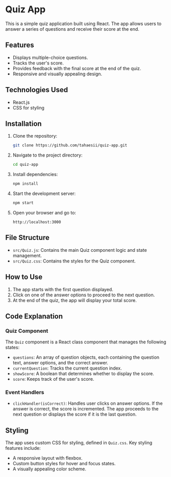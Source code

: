 # Quiz App

This is a simple quiz application built using React. The app allows users to answer a series of questions and receive their score at the end.

## Features

- Displays multiple-choice questions.
- Tracks the user's score.
- Provides feedback with the final score at the end of the quiz.
- Responsive and visually appealing design.

## Technologies Used

- React.js
- CSS for styling

## Installation

1. Clone the repository:

   ```bash
   git clone https://github.com/tahaesii/quiz-app.git
   ```

2. Navigate to the project directory:

   ```bash
   cd quiz-app
   ```

3. Install dependencies:

   ```bash
   npm install
   ```

4. Start the development server:

   ```bash
   npm start
   ```

5. Open your browser and go to:

   ```
   http://localhost:3000
   ```

## File Structure

- `src/Quiz.js`: Contains the main Quiz component logic and state management.
- `src/Quiz.css`: Contains the styles for the Quiz component.

## How to Use

1. The app starts with the first question displayed.
2. Click on one of the answer options to proceed to the next question.
3. At the end of the quiz, the app will display your total score.

## Code Explanation

### Quiz Component

The `Quiz` component is a React class component that manages the following states:

- `questions`: An array of question objects, each containing the question text, answer options, and the correct answer.
- `currentQuestion`: Tracks the current question index.
- `showScore`: A boolean that determines whether to display the score.
- `score`: Keeps track of the user's score.

### Event Handlers

- `clickHandler(isCorrect)`: Handles user clicks on answer options. If the answer is correct, the score is incremented. The app proceeds to the next question or displays the score if it is the last question.

## Styling

The app uses custom CSS for styling, defined in `Quiz.css`. Key styling features include:

- A responsive layout with flexbox.
- Custom button styles for hover and focus states.
- A visually appealing color scheme.



##

